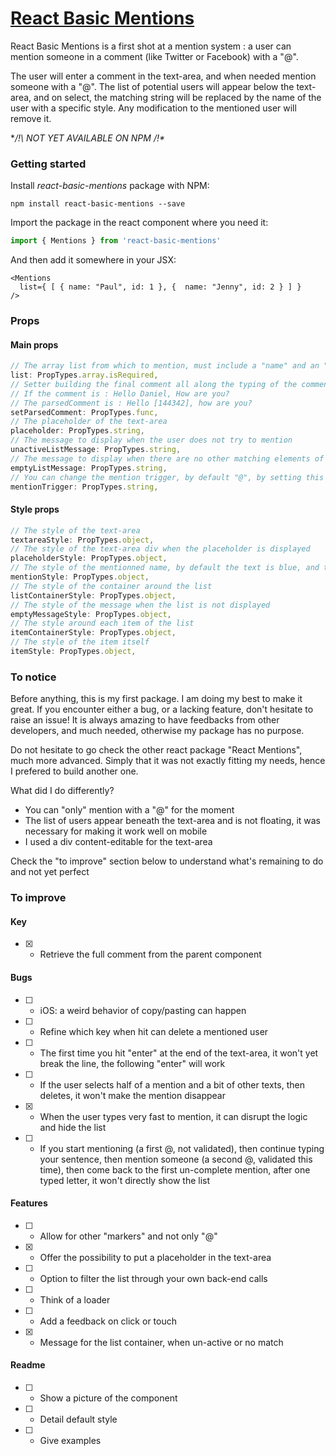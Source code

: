 # [React Basic Mentions](https://github.com/xavierlefevre/react-basic-mentions)

React Basic Mentions is a first shot at a mention system : a user can mention someone in a comment (like Twitter or Facebook) with a "@".

The user will enter a comment in the text-area, and when needed mention someone with a "@". The list of potential users will appear below the text-area, and on select, the matching string will be replaced by the name of the user with a specific style. Any modification to the mentioned user will remove it.

**/!\  NOT YET AVAILABLE ON NPM  /!\**

### Getting started

Install _react-basic-mentions_ package with NPM:

```
npm install react-basic-mentions --save
```

Import the package in the react component where you need it:

```javascript
import { Mentions } from 'react-basic-mentions'
```

And then add it somewhere in your JSX:

```
<Mentions
  list={ [ { name: "Paul", id: 1 }, {  name: "Jenny", id: 2 } ] }
/>
```

### Props

#### Main props

```javascript
// The array list from which to mention, must include a "name" and an "id" property, the first for display, the second as the key for your API
list: PropTypes.array.isRequired,
// Setter building the final comment all along the typing of the comment, in order to retrieve it and send it to your API
// If the comment is : Hello Daniel, How are you?
// The parsedComment is : Hello [144342], how are you?
setParsedComment: PropTypes.func,
// The placeholder of the text-area
placeholder: PropTypes.string,
// The message to display when the user does not try to mention
unactiveListMessage: PropTypes.string,
// The message to display when there are no other matching elements of the list
emptyListMessage: PropTypes.string,
// You can change the mention trigger, by default "@", by setting this prop
mentionTrigger: PropTypes.string,
```

#### Style props

```javascript
// The style of the text-area
textareaStyle: PropTypes.object,
// The style of the text-area div when the placeholder is displayed
placeholderStyle: PropTypes.object,
// The style of the mentionned name, by default the text is blue, and the background light-blue
mentionStyle: PropTypes.object,
// The style of the container around the list
listContainerStyle: PropTypes.object,
// The style of the message when the list is not displayed
emptyMessageStyle: PropTypes.object,
// The style around each item of the list
itemContainerStyle: PropTypes.object,
// The style of the item itself
itemStyle: PropTypes.object,
```

### To notice

Before anything, this is my first package. I am doing my best to make it great. If you encounter either a bug, or a lacking feature, don't hesitate to raise an issue! It is always amazing to have feedbacks from other developers, and much needed, otherwise my package has no purpose.

Do not hesitate to go check the other react package "React Mentions", much more advanced. Simply that it was not exactly fitting my needs, hence I prefered to build another one.

What did I do differently?
- You can "only" mention with a "@" for the moment
- The list of users appear beneath the text-area and is not floating, it was necessary for making it work well on mobile
- I used a div content-editable for the text-area

Check the "to improve" section below to understand what's remaining to do and not yet perfect

### To improve

#### Key

- [X] - Retrieve the full comment from the parent component

#### Bugs

- [ ] - iOS: a weird behavior of copy/pasting can happen
- [ ] - Refine which key when hit can delete a mentioned user
- [ ] - The first time you hit "enter" at the end of the text-area, it won't yet break the line, the following "enter" will work
- [ ] - If the user selects half of a mention and a bit of other texts, then deletes, it won't make the mention disappear
- [X] - When the user types very fast to mention, it can disrupt the logic and hide the list
- [ ] - If you start mentioning (a first @, not validated), then continue typing your sentence, then mention someone (a second @, validated this time), then come back to the first un-complete mention, after one typed letter, it won't directly show the list

#### Features

- [ ] - Allow for other "markers" and not only "@"
- [X] - Offer the possibility to put a placeholder in the text-area
- [ ] - Option to filter the list through your own back-end calls
- [ ] - Think of a loader
- [ ] - Add a feedback on click or touch
- [X] - Message for the list container, when un-active or no match

#### Readme

- [ ] - Show a picture of the component
- [ ] - Detail default style
- [ ] - Give examples
